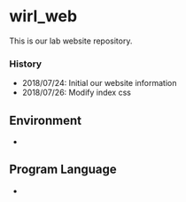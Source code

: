 # wirl_web
This is our lab website repository.

### History
* 2018/07/24: Initial our website information
* 2018/07/26: Modify index css

## Environment
*

## Program Language
*

